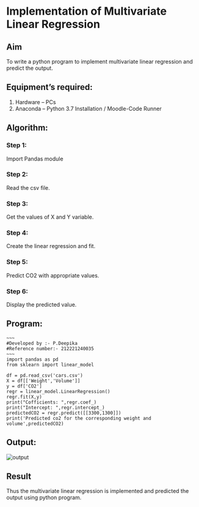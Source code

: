 # Implementation of Multivariate Linear Regression
## Aim
To write a python program to implement multivariate linear regression and predict the output.
## Equipment’s required:
1.	Hardware – PCs
2.	Anaconda – Python 3.7 Installation / Moodle-Code Runner
## Algorithm:
### Step 1:
Import Pandas module

### Step 2:
Read the csv file.

### Step 3:
Get the values of X and Y variable.

### Step 4:
Create the linear regression and fit.

### Step 5:
Predict CO2 with appropriate values.

### Step 6:
Display the predicted value.

## Program:
```
~~~
#Developed by :- P.Deepika
#Reference number:- 212221240035
~~~
import pandas as pd
from sklearn import linear_model

df = pd.read_csv('cars.csv')
X = df[['Weight','Volume']]
y = df['CO2']
regr = linear_model.LinearRegression()
regr.fit(X,y)
print("Cofficients: ",regr.coef_)
print("Intercept: ",regr.intercept_)
predictedCO2 = regr.predict([[3300,1300]])
print('Predicted co2 for the corresponding weight and volume',predictedCO2)

```
## Output:
![output](carsdeepika.png)



## Result
Thus the multivariate linear regression is implemented and predicted the output using python program.
